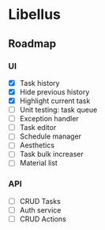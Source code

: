 # Libellus

## Roadmap

### UI
- [x] Task history
- [x] Hide previous history
- [x] Highlight current task
- [ ] Unit testing: task queue
- [ ] Exception handler
- [ ] Task editor
- [ ] Schedule manager
- [ ] Aesthetics
- [ ] Task bulk increaser
- [ ] Material list

### API
- [ ] CRUD Tasks
- [ ] Auth service
- [ ] CRUD Actions